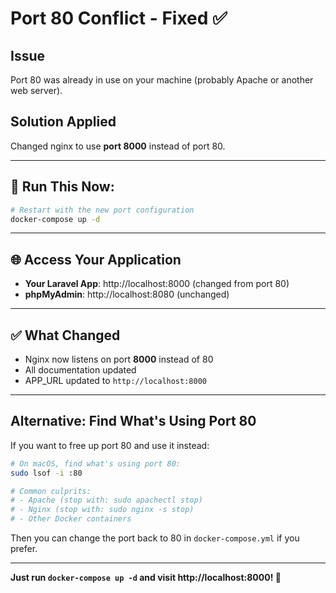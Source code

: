 # Port 80 Conflict - Fixed ✅

## Issue
Port 80 was already in use on your machine (probably Apache or another web server).

## Solution Applied
Changed nginx to use **port 8000** instead of port 80.

---

## 🚀 Run This Now:

```bash
# Restart with the new port configuration
docker-compose up -d
```

---

## 🌐 Access Your Application

- **Your Laravel App**: http://localhost:8000 (changed from port 80)
- **phpMyAdmin**: http://localhost:8080 (unchanged)

---

## ✅ What Changed

- Nginx now listens on port **8000** instead of 80
- All documentation updated
- APP_URL updated to `http://localhost:8000`

---

## Alternative: Find What's Using Port 80

If you want to free up port 80 and use it instead:

```bash
# On macOS, find what's using port 80:
sudo lsof -i :80

# Common culprits:
# - Apache (stop with: sudo apachectl stop)
# - Nginx (stop with: sudo nginx -s stop)
# - Other Docker containers
```

Then you can change the port back to 80 in `docker-compose.yml` if you prefer.

---

**Just run `docker-compose up -d` and visit http://localhost:8000! 🎉**

